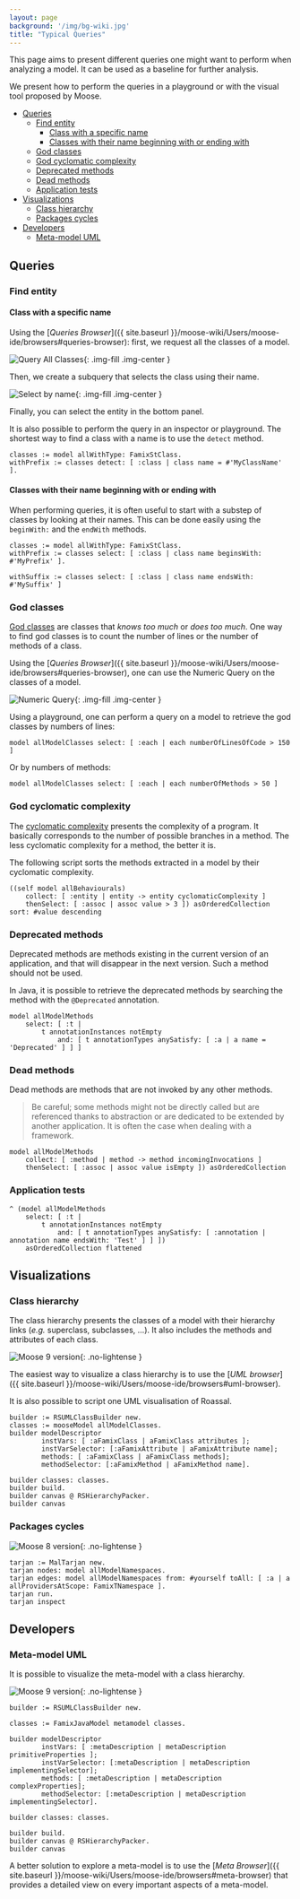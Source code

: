 ```yaml
---
layout: page
background: '/img/bg-wiki.jpg'
title: "Typical Queries"
---
```


This page aims to present different queries one might want to perform when analyzing a model.
It can be used as a baseline for further analysis.

We present how to perform the queries in a playground or with the visual tool proposed by Moose.

- [Queries](#queries)
  - [Find entity](#find-entity)
    - [Class with a specific name](#class-with-a-specific-name)
    - [Classes with their name beginning with or ending with](#classes-with-their-name-beginning-with-or-ending-with)
  - [God classes](#god-classes)
  - [God cyclomatic complexity](#god-cyclomatic-complexity)
  - [Deprecated methods](#deprecated-methods)
  - [Dead methods](#dead-methods)
  - [Application tests](#application-tests)
- [Visualizations](#visualizations)
  - [Class hierarchy](#class-hierarchy)
  - [Packages cycles](#packages-cycles)
- [Developers](#developers)
  - [Meta-model UML](#meta-model-uml)

## Queries

### Find entity

#### Class with a specific name

Using the [*Queries Browser*]({{ site.baseurl }}/moose-wiki/Users/moose-ide/browsers#queries-browser): first, we request all the classes of a model.

![Query All Classes](./img/class-with-name-getClasses.png){: .img-fill .img-center }

Then, we create a subquery that selects the class using their name.

![Select by name](./img/select-name.png){: .img-fill .img-center }

Finally, you can select the entity in the bottom panel.

It is also possible to perform the query in an inspector or playground.
The shortest way to find a class with a name is to use the `detect` method.

```st
classes := model allWithType: FamixStClass.
withPrefix := classes detect: [ :class | class name = #'MyClassName' ].
```

#### Classes with their name beginning with or ending with

When performing queries, it is often useful to start with a substep of classes by looking at their names.
This can be done easily using the `beginWith:` and the `endWith` methods.

```st
classes := model allWithType: FamixStClass.
withPrefix := classes select: [ :class | class name beginsWith: #'MyPrefix' ].

withSuffix := classes select: [ :class | class name endsWith: #'MySuffix' ]
```

### God classes

[God classes](https://en.wikipedia.org/wiki/God_object) are classes that *knows too much* or *does too much*.
One way to find god classes is to count the number of lines or the number of methods of a class.

Using the [*Queries Browser*]({{ site.baseurl }}/moose-wiki/Users/moose-ide/browsers#queries-browser), one can use the Numeric Query on the classes of a model.

![Numeric Query](./img/query-properties-god-classes.png){: .img-fill .img-center }

Using a playground, one can perform a query on a model to retrieve the god classes by numbers of lines:

```st
model allModelClasses select: [ :each | each numberOfLinesOfCode > 150 ]
```

Or by numbers of methods:

```st
model allModelClasses select: [ :each | each numberOfMethods > 50 ]
```

### God cyclomatic complexity

The [cyclomatic complexity](https://en.wikipedia.org/wiki/Cyclomatic_complexity) presents the complexity of a program.
It basically corresponds to the number of possible branches in a method.
The less cyclomatic complexity for a method, the better it is.

The following script sorts the methods extracted in a model by their cyclomatic complexity.

```st
((self model allBehaviourals)
    collect: [ :entity | entity -> entity cyclomaticComplexity ]
    thenSelect: [ :assoc | assoc value > 3 ]) asOrderedCollection sort: #value descending
```

### Deprecated methods

Deprecated methods are methods existing in the current version of an application, and that will disappear in the next version.
Such a method should not be used.

In Java, it is possible to retrieve the deprecated methods by searching the method with the `@Deprecated` annotation.

```st
model allModelMethods
    select: [ :t | 
        t annotationInstances notEmpty
            and: [ t annotationTypes anySatisfy: [ :a | a name = 'Deprecated' ] ] ]
```

### Dead methods

Dead methods are methods that are not invoked by any other methods.

> Be careful; some methods might not be directly called but are referenced thanks to abstraction or are dedicated to be extended by another application.
> It is often the case when dealing with a framework.

```st
model allModelMethods
    collect: [ :method | method -> method incomingInvocations ]
    thenSelect: [ :assoc | assoc value isEmpty ]) asOrderedCollection
```

### Application tests

```st
^ (model allModelMethods
    select: [ :t | 
        t annotationInstances notEmpty
            and: [ t annotationTypes anySatisfy: [ :annotation | annotation name endsWith: 'Test' ] ] ])
    asOrderedCollection flattened
```

## Visualizations

### Class hierarchy

The class hierarchy presents the classes of a model with their hierarchy links (*e.g.* superclass, subclasses, ...).
It also includes the methods and attributes of each class.

![Moose 9 version](https://img.shields.io/badge/Moose-9-%23aac9ff.svg){: .no-lightense }

The easiest way to visualize a class hierarchy is to use the [*UML browser*]({{ site.baseurl }}/moose-wiki/Users/moose-ide/browsers#uml-browser).

It is also possible to script one UML visualisation of Roassal.


```st
builder := RSUMLClassBuilder new.
classes := mooseModel allModelClasses.
builder modelDescriptor
        instVars: [ :aFamixClass | aFamixClass attributes ];
        instVarSelector: [:aFamixAttribute | aFamixAttribute name];
        methods: [ :aFamixClass | aFamixClass methods];
        methodSelector: [:aFamixMethod | aFamixMethod name].

builder classes: classes.
builder build.
builder canvas @ RSHierarchyPacker.
builder canvas
```

### Packages cycles

![Moose 8 version](https://img.shields.io/badge/Moose-8-%23aac9ff.svg){: .no-lightense }

```st
tarjan := MalTarjan new.
tarjan nodes: model allModelNamespaces.
tarjan edges: model allModelNamespaces from: #yourself toAll: [ :a | a allProvidersAtScope: FamixTNamespace ].
tarjan run.
tarjan inspect
```

## Developers

### Meta-model UML

It is possible to visualize the meta-model with a class hierarchy.

![Moose 9 version](https://img.shields.io/badge/Moose-9-%23aac9ff.svg){: .no-lightense }

```st
builder := RSUMLClassBuilder new.

classes := FamixJavaModel metamodel classes.

builder modelDescriptor
        instVars: [ :metaDescription | metaDescription primitiveProperties ];
        instVarSelector: [:metaDescription | metaDescription implementingSelector];
        methods: [ :metaDescription | metaDescription complexProperties];
        methodSelector: [:metaDescription | metaDescription implementingSelector].

builder classes: classes.

builder build.
builder canvas @ RSHierarchyPacker.
builder canvas
```

A better solution to explore a meta-model is to use the [*Meta Browser*]({{ site.baseurl }}/moose-wiki/Users/moose-ide/browsers#meta-browser) that provides a detailed view on every important aspects of a meta-model.
